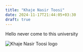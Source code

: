 ```yaml
---
title: "Khaje Nasir Toosi"
date: 2024-11-17T21:44:05+03:30
draft: true
---
```


Hello never come to this university

![Khaje Nasir Toosi logo](/images/K._N._Toosi_University_of_Technology.png)